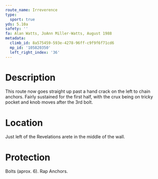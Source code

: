 ```yaml
---
route_name: Irreverence
type:
  sport: true
yds: 5.10a
safety: ''
fa: Alan Watts, JoAnn Miller-Watts, August 1988
metadata:
  climb_id: 8a575459-593e-4278-96ff-c9f9f6f71cd6
  mp_id: '105820350'
  left_right_index: '36'
---
```

# Description
This route now goes straight up past a hand crack on the left to chain anchors. Fairly sustained for the first half, with the crux being on tricky pocket and knob moves after the 3rd bolt.

# Location
Just left of the Revelations arete in the middle of  the wall.

# Protection
Bolts (aprox. 6).   Rap Anchors.
